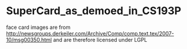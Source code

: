 SuperCard_as_demoed_in_CS193P
=============================

face card images are from http://newsgroups.derkeiler.com/Archive/Comp/comp.text.tex/2007-10/msg00350.html and are therefore licensed under LGPL